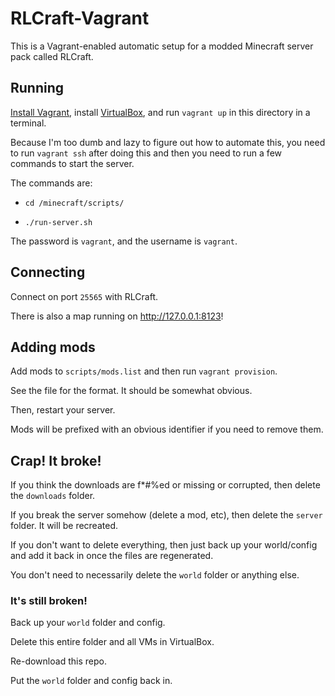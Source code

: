 # RLCraft-Vagrant

This is a Vagrant-enabled automatic setup for a modded Minecraft server pack
called RLCraft.

## Running

[Install Vagrant](https://www.vagrantup.com/), install
[VirtualBox](https://www.virtualbox.org/), and run `vagrant up` in this
directory in a terminal.

Because I'm too dumb and lazy to figure out how to automate this, you need to
run `vagrant ssh` after doing this and then you need to run a few commands to
start the server.

The commands are:

-   `cd /minecraft/scripts/`

-   `./run-server.sh`

The password is `vagrant`, and the username is `vagrant`.

## Connecting

Connect on port `25565` with RLCraft.

There is also a map running on <http://127.0.0.1:8123>!

## Adding mods

Add mods to `scripts/mods.list` and then run `vagrant provision`.

See the file for the format. It should be somewhat obvious.

Then, restart your server.

Mods will be prefixed with an obvious identifier if you need to remove them.

## Crap! It broke!

If you think the downloads are f*#%ed or missing or corrupted, then delete the
`downloads` folder.

If you break the server somehow (delete a mod, etc), then delete the `server`
folder. It will be recreated.

If you don't want to delete everything, then just back up your world/config and
add it back in once the files are regenerated.

You don't need to necessarily delete the `world` folder or anything else.

### It's still broken!

Back up your `world` folder and config.

Delete this entire folder and all VMs in VirtualBox.

Re-download this repo.

Put the `world` folder and config back in.
